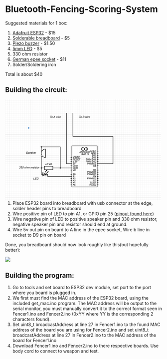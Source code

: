 # Bluetooth-Fencing-Scoring-System

Suggested materials for 1 box:

  1. [Adafruit ESP32](https://www.adafruit.com/product/3269) - $15
  2. [Solderable breadboard](https://www.adafruit.com/product/1609) - $5
  3. [Piezo buzzer](https://www.adafruit.com/product/160) - $1.50
  4. [5mm LED](https://www.adafruit.com/product/4203) - $5
  5. 330 ohm resistor
  6. [German epee socket](https://www.absolutefencinggear.com/af-master-series-german-epee-socket.html) - $11
  7. Solder/Soldering iron

Total is about $40

## Building the circuit:

<img src="./circuit_diagram.png" align="left" width="500px"/>

1. Place ESP32 board into breadboard with usb connector at the edge, solder header pins to breadboard
2. Wire positive pin of LED to pin A1, or GPIO pin 25 ([pinout found here](https://cdn-shop.adafruit.com/product-files/3269/pinout_wroom_pinout.png))
3. Wire negative pin of LED to positive speaker pin and 330 ohm resistor, negative speaker pin and resistor should end at ground.
4. Wire 5v out pin on board to A line in the epee socket, Wire b line in socket to D9 pin on board

Done, you breadboard should now look roughly like this(but hopefully better):

<img src="./circuit.png" align="left" width="500px"/>

<br />

## Building the program:
1. Go to tools and set board to ESP32 dev module, set port to the port where you board is plugged in.
2. We first must find the MAC address of the ESP32 board, using the included get_mac.ino program. The MAC address will be output to the serial monitor, you must manually convert it to the correct format seen in Fencer1.ino and Fencer2.ino (0xYY where YY is the corresponding 2 characters found).
3. Set uint8_t broadcastAddress at line 27 in Fencer1.ino to the found MAC address of the board you are using for Fencer2.ino and set uint8_t broadcastAddress at line 27 in Fencer2.ino to the MAC address of the board for Fencer1.ino
4. Download Fencer1.ino and Fencer2.ino to there respective boards. Use body cord to connect to weapon and test.
